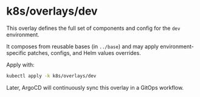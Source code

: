 # k8s/overlays/dev

This overlay defines the full set of components and config for the `dev` environment.

It composes from reusable bases (in `../base`) and may apply environment-specific patches, configs, and Helm values overrides.

Apply with:
```bash
kubectl apply -k k8s/overlays/dev
```

Later, ArgoCD will continuously sync this overlay in a GitOps workflow.
